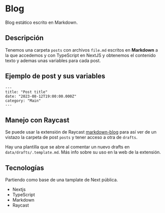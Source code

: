 # Blog

Blog estático escrito en Markdown.

## Descripción

Tenemos una carpeta `posts` con archivos `file.md` escritos en **Markdown** a la que accedemos y con TypeScript en NextJS y obtenemos el contenido texto y ademas unas variables para cada post.

## Ejemplo de post y sus variables

```
---
title: "Post title"
date: "2023-08-12T19:00:00.000Z"
category: "Main"
---
```

## Manejo con Raycast

Se puede usar la extensión de Raycast [markdown-blog](https://www.raycast.com/pyronaur/markdown-blog) para así ver de un vistazo la carpeta de post `posts` y tener acceso a otra de `drafts`.

Hay una plantilla que se abre al comentar un nuevo drafts en `data/drafts/.template.md`. Más info sobre su uso en la web de la extensión.

## Tecnologías

Partiendo como base de una tamplate de Next pública.

- Nextjs
- TypeScript
- Markdown
- Raycast